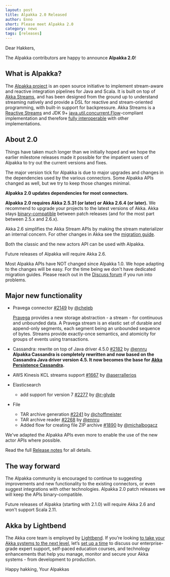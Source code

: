 ```yaml
---
layout: post
title: Alpakka 2.0 Released
author: Enno
short: Please meet Alpakka 2.0
category: news
tags: [releases]
---
```


Dear Hakkers,

The Alpakka contributors are happy to announce **Alpakka 2.0**!

## What is Alpakka?

The [Alpakka project](https://doc.akka.io/docs/alpakka/current/) is an open source initiative to implement stream-aware and reactive integration pipelines for Java and Scala. It is built on top of [Akka Streams](https://doc.akka.io/docs/akka/current/stream/index.html), and has been designed from the ground up to understand streaming natively and provide a DSL for reactive and stream-oriented programming, with built-in support for backpressure. Akka Streams is a [Reactive Streams](https://www.reactive-streams.org/) and JDK 9+ [java.util.concurrent.Flow](https://docs.oracle.com/javase/10/docs/api/java/util/concurrent/Flow.html)-compliant implementation and therefore [fully interoperable](https://doc.akka.io/docs/akka/current/general/stream/stream-design.html#interoperation-with-other-reactive-streams-implementations) with other implementations.

## About 2.0

Things have taken much longer than we initially hoped and we hope the earlier milestone releases made it possible for the impatient users of Alpakka to try out the current versions and fixes.

The major version tick for Alpakka is due to major upgrades and changes in the dependencies used by the various connectors. Some Alpakka APIs changed as well, but we try to keep those changes minimal.

**Alpakka 2.0 updates dependencies for most connectors.**

**Alpakka 2.0 requires Akka 2.5.31 (or later) or Akka 2.6.4 (or later).** We recommend to upgrade your projects to the latest versions of Akka. Akka stays [binary-compatible](https://doc.akka.io/docs/akka/current/common/binary-compatibility-rules.html#binary-compatibility-rules) between patch releases (and for the most part between 2.5.x and 2.6.x).

Akka 2.6 simplifies the Akka Stream APIs by making the stream materializer an internal concern. For other changes in Akka see the [migration guide](https://doc.akka.io/docs/akka/current/project/migration-guide-2.5.x-2.6.x.html#akka-stream-changes).

Both the classic and the new actors API can be used with Alpakka.

Future releases of Alpakka will require Akka 2.6.

Most Alpakka APIs have NOT changed since Alpakka 1.0. We hope adapting to the changes will be easy. For the time being we don't have dedicated migration guides. Please reach out in the [Discuss forum](https://discuss.lightbend.com/c/akka/streams-and-alpakka) if you run into problems.


## Major new functionality

- Pravega connector [#2149](https://github.com/akka/alpakka/issues/2149) by [@cheleb](https://github.com/cheleb)
   
    [Pravega](http://www.pravega.io/) provides a new storage abstraction - a stream - for continuous and unbounded data. A Pravega stream is an elastic set of durable and append-only segments, each segment being an unbounded sequence of bytes. Streams provide exactly-once semantics, and atomicity for groups of events using transactions.

- Cassandra: rewrite on top of Java driver 4.5.0 [#2182](https://github.com/akka/alpakka/issues/2182) by [@ennru](https://github.com/ennru)
    **Alpakka Cassandra is completely rewritten and now based on the Cassandra Java driver version 4.5. It now becomes the base for [Akka Persistence Cassandra](https://doc.akka.io/docs/akka-persistence-cassandra/1.0/).**

- AWS Kinesis KCL streams support [#1667](https://github.com/akka/alpakka/issues/1667) by [@aserrallerios](https://github.com/aserrallerios)

- Elasticsearch
    - add support for version 7 [#2277](https://github.com/akka/alpakka/issues/2277) by [@r-glyde](https://github.com/r-glyde)

- File 
    - TAR archive generation [#2241](https://github.com/akka/alpakka/issues/2241) by [@choffmeister](https://github.com/choffmeister)
    - TAR archive reader [#2268](https://github.com/akka/alpakka/issues/2268) by [@ennru](https://github.com/ennru)
    - Added flow for creating file ZIP archive [#1890](https://github.com/akka/alpakka/pull/1890) by [@michalbogacz](https://github.com/michalbogacz)

We've adapted the Alpakka APIs even more to enable the use of the new actor APIs where possible.

Read the full [Release notes](https://doc.akka.io/docs/alpakka/2.0/release-notes/2.0.x.html) for all details.


## The way forward

The Alpakka community is encouraged to continue to suggesting improvements and new functionality to the existing connectors, or even suggest integrations with other technologies. Alpakka 2.0 patch releases we will keep the APIs binary-compatible.

Future releases of Alpakka (starting with 2.1.0) will require Akka 2.6 and won't support Scala 2.11.


## Akka by Lightbend

The Akka core team is employed by [Lightbend](https://www.lightbend.com/). If you’re looking [to take your Akka systems to the next level](https://www.lightbend.com/lightbend-platform-subscription), let’s [set up a time](https://lightbend.com/contact) to discuss our enterprise-grade expert support, self-paced education courses, and technology enhancements that help you manage, monitor and secure your Akka systems - from development to production.

Happy hakking,
Your Alpakkas
